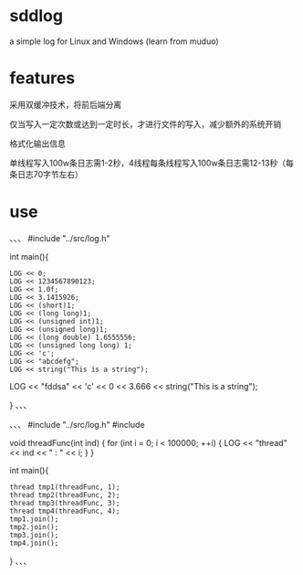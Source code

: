 # sddlog

a simple log for Linux and Windows
(learn from muduo)

# features

  采用双缓冲技术，将前后端分离
  
  仅当写入一定次数或达到一定时长，才进行文件的写入，减少额外的系统开销
  
  格式化输出信息

  单线程写入100w条日志需1-2秒，4线程每条线程写入100w条日志需12-13秒（每条日志70字节左右）
  
# use
、、、
#include "../src/log.h"

int main(){

	LOG << 0;
	LOG << 1234567890123;
	LOG << 1.0f;
	LOG << 3.1415926;
	LOG << (short)1;
	LOG << (long long)1;
	LOG << (unsigned int)1;
	LOG << (unsigned long)1;
	LOG << (long double) 1.6555556;
	LOG << (unsigned long long) 1;
	LOG << 'c';
	LOG << "abcdefg";
	LOG << string("This is a string");
  LOG << "fddsa" << 'c' << 0 << 3.666 << string("This is a string");

}
、、、

、、、
#include "../src/log.h"
#include <thread>

void threadFunc(int ind)
{
	for (int i = 0; i < 100000; ++i)
	{
		LOG << "thread" << ind << " : " << i;
	}
}

int main(){

	thread tmp1(threadFunc, 1);
	thread tmp2(threadFunc, 2);
	thread tmp3(threadFunc, 3);
	thread tmp4(threadFunc, 4);
	tmp1.join();
	tmp2.join();
	tmp3.join();
	tmp4.join();

}
、、、
